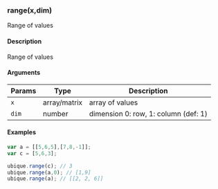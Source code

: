 ### range(x,dim)

Range of values


#### Description

Range of values  



#### Arguments

|Params|Type|Description
|---------|----|-----------
|`x` | array/matrix | array of values
|`dim` | number | dimension 0: row, 1: column (def: 1)


#### Examples

```js
var a = [[5,6,5],[7,8,-1]];
var c = [5,6,3];

ubique.range(c); // 3
ubique.range(a,0); // [1,9]
ubique.range(a); // [[2, 2, 6]]
```

